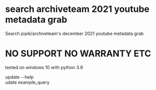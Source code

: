 # search archiveteam 2021 youtube metadata grab
 Search jopik/archiveteam's december 2021 youtube metadata grab

# NO SUPPORT NO WARRANTY ETC

tested on windows 10 with python 3.9

update --help  
udate example_query
